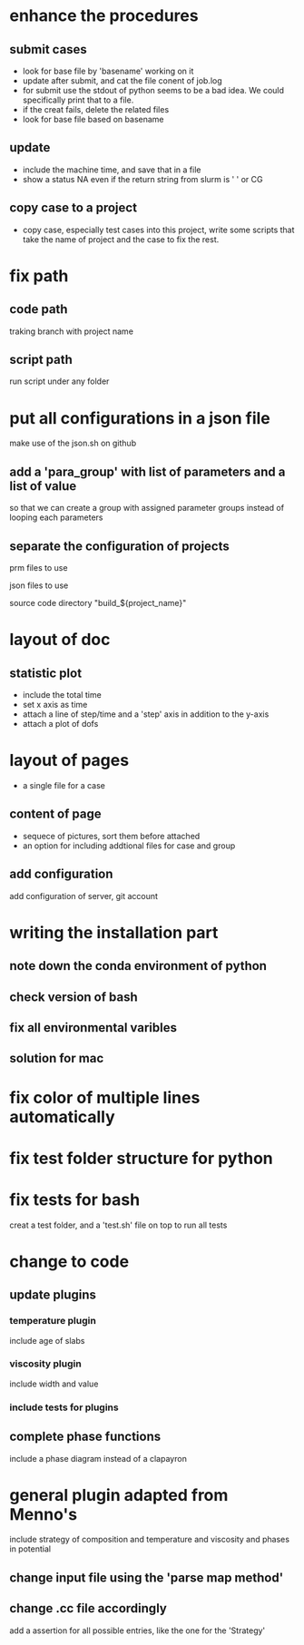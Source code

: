 # enhance the procedures

## submit cases

* look for base file by 'basename'
working on it
* update after submit, and cat the file conent of job.log
* for submit use the stdout of python seems to be a bad idea. We could specifically print that to a file.
* if the creat fails, delete the related files
* look for base file based on basename

## update

* include the machine time, and save that in a file
* show a status NA even if the return string from slurm is ' ' or CG

## copy case to a project

* copy case, especially test cases into this project, write some scripts that take the name of project and the case to fix the rest.


# fix path

## code path

traking branch with project name

## script path

run script under any folder

# put all configurations in a json file

make use of the json.sh on github

## add a 'para_group' with list of parameters and a list of value

so that we can create a group with assigned parameter groups instead of looping each parameters

## separate the configuration of projects

prm files to use

json files to use

source code directory "build_${project_name}"

# layout of doc

## statistic plot

* include the total time
* set x axis as time
* attach a line of step/time and a 'step' axis in addition to the y-axis
* attach a plot of dofs

# layout of pages

* a single file for a case

## content of page

* sequece of pictures, sort them before attached
* an option for including addtional files for case and group

## add configuration

add configuration of server, git account


# writing the installation part

## note down the conda environment of python

## check version of bash

## fix all environmental varibles

## solution for mac

# fix color of multiple lines automatically

# fix test folder structure for python

# fix tests for bash

creat a test folder, and a 'test.sh' file on top to run all tests

# change to code

## update plugins

### temperature plugin
include age of slabs

### viscosity plugin
include width and value

### include tests for plugins

## complete phase functions
include a phase diagram instead of a clapayron

# general plugin adapted from Menno's

include strategy of composition and temperature and viscosity and phases in potential

## change input file using the 'parse map method'

## change .cc file accordingly

add a assertion for all possible entries, like the one for the 'Strategy'
